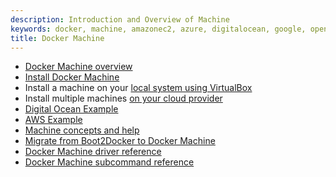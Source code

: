 ```yaml
---
description: Introduction and Overview of Machine
keywords: docker, machine, amazonec2, azure, digitalocean, google, openstack, rackspace, softlayer, virtualbox, vmwarefusion, vmwarevcloudair, vmwarevsphere, exoscale
title: Docker Machine
---
```

- [Docker Machine overview](overview.md)
- [Install Docker Machine](install-machine.md)
- Install a machine on your [local system using VirtualBox](get-started.md)
- Install multiple machines [on your cloud provider](get-started-cloud.md)
- [Digital Ocean Example](examples/ocean.md)
- [AWS Example](examples/aws.md)
- [Machine concepts and help](concepts.md)
- [Migrate from Boot2Docker to Docker Machine](migrate-to-machine.md)
- [Docker Machine driver reference](drivers/index.md)
- [Docker Machine subcommand reference](reference/index.md)